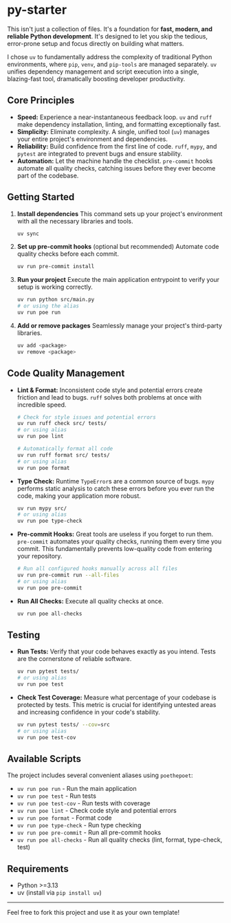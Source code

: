 # py-starter

This isn't just a collection of files. It's a foundation for **fast, modern, and reliable Python development**. It's designed to let you skip the tedious, error-prone setup and focus directly on building what matters.

I chose `uv` to fundamentally address the complexity of traditional Python environments, where `pip`, `venv`, and `pip-tools` are managed separately. `uv` unifies dependency management and script execution into a single, blazing-fast tool, dramatically boosting developer productivity.

## Core Principles

- **Speed:** Experience a near-instantaneous feedback loop. `uv` and `ruff` make dependency installation, linting, and formatting exceptionally fast.
- **Simplicity:** Eliminate complexity. A single, unified tool (`uv`) manages your entire project's environment and dependencies.
- **Reliability:** Build confidence from the first line of code. `ruff`, `mypy`, and `pytest` are integrated to prevent bugs and ensure stability.
- **Automation:** Let the machine handle the checklist. `pre-commit` hooks automate all quality checks, catching issues before they ever become part of the codebase.

## Getting Started

1. **Install dependencies**
   This command sets up your project's environment with all the necessary libraries and tools.
   ```sh
   uv sync
   ```

2. **Set up pre-commit hooks** (optional but recommended)
   Automate code quality checks before each commit.
   ```sh
   uv run pre-commit install
   ```

3. **Run your project**
   Execute the main application entrypoint to verify your setup is working correctly.
   ```sh
   uv run python src/main.py
   # or using the alias
   uv run poe run
   ```

4. **Add or remove packages**
   Seamlessly manage your project's third-party libraries.
   ```sh
   uv add <package>
   uv remove <package>
   ```

## Code Quality Management

- **Lint & Format:** Inconsistent code style and potential errors create friction and lead to bugs. `ruff` solves both problems at once with incredible speed.

  ```sh
  # Check for style issues and potential errors
  uv run ruff check src/ tests/
  # or using alias
  uv run poe lint

  # Automatically format all code
  uv run ruff format src/ tests/
  # or using alias
  uv run poe format
  ```

- **Type Check:** Runtime `TypeError`s are a common source of bugs. `mypy` performs static analysis to catch these errors before you ever run the code, making your application more robust.

  ```sh
  uv run mypy src/
  # or using alias
  uv run poe type-check
  ```

- **Pre-commit Hooks:** Great tools are useless if you forget to run them. `pre-commit` automates your quality checks, running them every time you commit. This fundamentally prevents low-quality code from entering your repository.

  ```sh
  # Run all configured hooks manually across all files
  uv run pre-commit run --all-files
  # or using alias
  uv run poe pre-commit
  ```

- **Run All Checks:** Execute all quality checks at once.

  ```sh
  uv run poe all-checks
  ```

## Testing

- **Run Tests:** Verify that your code behaves exactly as you intend. Tests are the cornerstone of reliable software.

  ```sh
  uv run pytest tests/
  # or using alias
  uv run poe test
  ```

- **Check Test Coverage:** Measure what percentage of your codebase is protected by tests. This metric is crucial for identifying untested areas and increasing confidence in your code's stability.

  ```sh
  uv run pytest tests/ --cov=src
  # or using alias
  uv run poe test-cov
  ```

## Available Scripts

The project includes several convenient aliases using `poethepoet`:

- `uv run poe run` - Run the main application
- `uv run poe test` - Run tests
- `uv run poe test-cov` - Run tests with coverage
- `uv run poe lint` - Check code style and potential errors
- `uv run poe format` - Format code
- `uv run poe type-check` - Run type checking
- `uv run poe pre-commit` - Run all pre-commit hooks
- `uv run poe all-checks` - Run all quality checks (lint, format, type-check, test)

## Requirements

- Python >=3.13
- uv (install via `pip install uv`)

---

Feel free to fork this project and use it as your own template!
